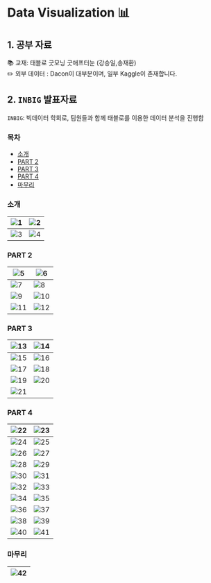 # Data Visualization 📊
## 1. 공부 자료
📚 교재: 태블로 굿모닝 굿애프터눈 (강승일,송재환) <br>
✏️ 외부 데이터 : Dacon이 대부분이며, 일부 Kaggle이 존재합니다.

## 2. `INBIG` 발표자료
`INBIG`: 빅데이터 학회로, 팀원들과 함께 태블로를 이용한 데이터 분석을 진행함
### 목차
  - [소개](#소개)
  - [PART 2](#part-2)
  - [PART 3](#part-3)
  - [PART 4](#part-4)
  - [마무리](#마무리)


### 소개
|![1](https://user-images.githubusercontent.com/66003567/218496464-201ce895-e29f-4a7b-bd7e-47466c9823bf.png)|![2](https://user-images.githubusercontent.com/66003567/218489801-dce422d4-e189-4875-b8d9-f11d1009ee68.png)|
|--|--|
|![3](https://user-images.githubusercontent.com/66003567/218490126-74ede21f-38b5-4690-8192-57c989a9a5ac.png)|![4](https://user-images.githubusercontent.com/66003567/218490211-18f59cf3-2c9a-4a85-b01e-999920275317.png)|
### PART 2
|![5](https://user-images.githubusercontent.com/66003567/218490416-8f3eaaf6-0d65-4f3b-98b6-d73e44eb6415.png)|![6](https://user-images.githubusercontent.com/66003567/218490483-ac3d458f-0882-4280-bea6-34edf339cb62.png)|
|--|--|
|![7](https://user-images.githubusercontent.com/66003567/218490831-6c7fc9d6-fd56-485c-8d32-c7f638d0b925.png)|![8](https://user-images.githubusercontent.com/66003567/218490859-192ae2cb-27d0-49b1-9b4b-24d91b1370f3.png)|
|![9](https://user-images.githubusercontent.com/66003567/218490904-bc896d0c-d042-442d-a2ee-65e482a52775.png)|![10](https://user-images.githubusercontent.com/66003567/218490942-44eb2b45-5c85-4d69-b1af-a1cfefa7d84a.png)|
|![11](https://user-images.githubusercontent.com/66003567/218490996-009c34e7-7e11-4538-aee9-5b53c355b713.png)|![12](https://user-images.githubusercontent.com/66003567/218491023-d73ef0ec-cecb-498b-b0cd-80349ce97bd6.png)|
### PART 3
|![13](https://user-images.githubusercontent.com/66003567/218491624-57374493-19a7-4554-a706-50361a881982.png)|![14](https://user-images.githubusercontent.com/66003567/218491668-5c46c613-b367-48e7-abc8-7908349ba1d0.png)|
|--|--|
|![15](https://user-images.githubusercontent.com/66003567/218491701-cb04ac10-d8d2-4bb4-9f03-b77c7722fac5.png)|![16](https://user-images.githubusercontent.com/66003567/218491731-cd26f160-e941-4f74-b48d-e2e510512c21.png)|
|![17](https://user-images.githubusercontent.com/66003567/218491774-ff5c82d3-db97-4366-b94f-e89e69599e55.png)|![18](https://user-images.githubusercontent.com/66003567/218491797-2f098c3c-cbbf-4693-a8c4-009accb79bec.png)|
|![19](https://user-images.githubusercontent.com/66003567/218491836-a698fb8d-193a-4456-b845-c7d73276b3f9.png)|![20](https://user-images.githubusercontent.com/66003567/218491914-a450787f-a7c1-484a-8b85-cce9c86283c8.png)|
|![21](https://user-images.githubusercontent.com/66003567/218492007-8150dd8c-566b-4f4f-b3d1-7e6df49905ee.png)|
### PART 4
|![22](https://user-images.githubusercontent.com/66003567/218492739-1110be0f-fd03-48a8-bc23-d3bb26503c4a.png)|![23](https://user-images.githubusercontent.com/66003567/218492764-b52bfc6b-9e8f-417e-be9a-27630a2451d7.png)|
|--|--|
|![24](https://user-images.githubusercontent.com/66003567/218492800-f19a3da6-c8d8-43be-8272-5a6181c35425.png)|![25](https://user-images.githubusercontent.com/66003567/218492830-b9de56dd-3bff-45b9-8969-4b1465e05a12.png)|
|![26](https://user-images.githubusercontent.com/66003567/218492854-e81bf97d-4772-4f2d-abc1-2c1387440a6a.png)|![27](https://user-images.githubusercontent.com/66003567/218492884-cc1eaa7c-e6ae-4e1c-b603-4fe9311a9cc0.png)|
|![28](https://user-images.githubusercontent.com/66003567/218492927-7193cca2-e609-4c7b-911d-0840dc67fb71.png)|![29](https://user-images.githubusercontent.com/66003567/218492996-59db4eec-7b63-4329-9c28-7e67ecd92287.png)|
|![30](https://user-images.githubusercontent.com/66003567/218493041-2d6a11f8-0adb-4e41-a1ed-b00ee992ed55.png)|![31](https://user-images.githubusercontent.com/66003567/218493078-3be1cc7c-1cfd-425a-99c9-25104ee1dce6.png)|
|![32](https://user-images.githubusercontent.com/66003567/218493119-c4d7d4b2-72c9-4e8a-a012-4209e42f99af.png)|![33](https://user-images.githubusercontent.com/66003567/218493142-0a38bfae-dac6-4b4e-92fe-b9eba3c42117.png)|
|![34](https://user-images.githubusercontent.com/66003567/218493180-87d52b6c-d02b-43e3-a716-9cd52a6fe5f3.png)|![35](https://user-images.githubusercontent.com/66003567/218493247-7ed783b4-d0de-4e15-9893-2326da4f1f6f.png)|
|![36](https://user-images.githubusercontent.com/66003567/218493934-689dce00-9299-4747-80c7-ffd5122d3c07.png)|![37](https://user-images.githubusercontent.com/66003567/218493964-dee55894-60cb-4663-b3ca-c380f5e52152.png)|
|![38](https://user-images.githubusercontent.com/66003567/218493989-ebff1d45-fed3-4036-bea5-203543f4292f.png)|![39](https://user-images.githubusercontent.com/66003567/218494008-3fe303ab-22e5-4c2f-a396-100c2e4e1f37.png)|
|![40](https://user-images.githubusercontent.com/66003567/218494029-624a25e6-9475-40fe-9848-6cbddbad5324.png)|![41](https://user-images.githubusercontent.com/66003567/218494057-b781044b-c966-464d-b065-ce9cc64538b4.png)|
### 마무리
|![42](https://user-images.githubusercontent.com/66003567/218494078-95e02390-9ef6-484b-908d-d2863eb99ad0.png)|
|--|
